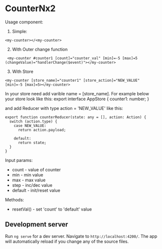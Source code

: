 # CounterNx2

<p>Usage component:</p>

1. Simple: 
```
<my-counter></<my-counter>
```

2. With Outer change function
```
 <my-counter #counter1 [count]="counter_val" [min]=-5 [max]=5 (changeValue)="handlerChange($event)"></my-counter>
```

3. With Store
```
<my-counter [store_name]="counter1" [store_action]="NEW_VALUE"  [min]=-5 [max]=5></my-counter>
```

In your store need add varible name = [store_name]. For example below your store look like this:
export interface AppStore {
  counter1: number;
}

and add Reducer with type action = 'NEW_VALUE' like this:
```
export function counterReducer(state: any = [], action: Action) {
  switch (action.type) {
    case NEW_VALUE:
      return action.payload;

    default:
      return state;
  }
}
```

<p>Input params:</p>

* count - value of counter
* min - min value
* max - max value
* step - inc/dec value
* default - init/reset value
  
 Methods:
 * resetVal() - set 'count' to 'default' value
  

## Development server

Run `ng serve` for a dev server. Navigate to `http://localhost:4200/`. The app will automatically reload if you change any of the source files.

